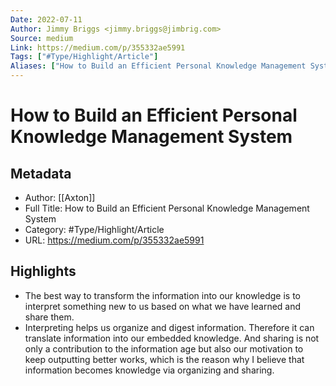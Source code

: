 ```yaml
---
Date: 2022-07-11
Author: Jimmy Briggs <jimmy.briggs@jimbrig.com>
Source: medium
Link: https://medium.com/p/355332ae5991
Tags: ["#Type/Highlight/Article"]
Aliases: ["How to Build an Efficient Personal Knowledge Management System", "How to Build an Efficient Personal Knowledge Management System"]
---
```

# How to Build an Efficient Personal Knowledge Management System

## Metadata
- Author: [[Axton]]
- Full Title: How to Build an Efficient Personal Knowledge Management System
- Category: #Type/Highlight/Article
- URL: https://medium.com/p/355332ae5991

## Highlights
- The best way to transform the information into our knowledge is to interpret something new to us based on what we have learned and share them.
- Interpreting helps us organize and digest information. Therefore it can translate information into our embedded knowledge. And sharing is not only a contribution to the information age but also our motivation to keep outputting better works, which is the reason why I believe that information becomes knowledge via organizing and sharing.
